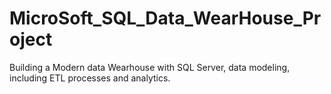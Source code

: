 # MicroSoft_SQL_Data_WearHouse_Project
Building a Modern data Wearhouse with SQL Server, data modeling, including ETL processes and analytics.

